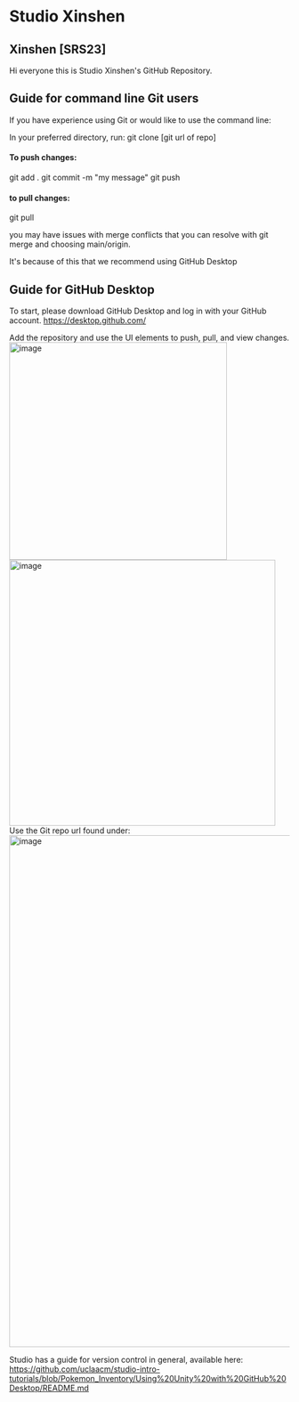 # Studio Xinshen

##  Xinshen [SRS23]


Hi everyone this is Studio Xinshen's GitHub Repository.

## Guide for command line Git users

If you have experience using Git or would like to use the command line:

In your preferred directory, run:
git clone [git url of repo]

#### To push changes:

git add .
git commit -m "my message"
git push

#### to pull changes:

git pull

you may have issues with merge conflicts that you can resolve with git merge and choosing main/origin.

It's because of this that we recommend using GitHub Desktop


## Guide for GitHub Desktop

To start, please download GitHub Desktop and log in with your GitHub account.
https://desktop.github.com/

Add the repository and use the UI elements to push, pull, and view changes.
<img width="391" alt="image" src="https://user-images.githubusercontent.com/43794047/214461290-08efb280-4fb1-4e17-95fb-32cc42748c2d.png">
<img width="478" alt="image" src="https://user-images.githubusercontent.com/43794047/214461322-bcb2e823-8732-419e-a9ca-8caefc709cb4.png">
Use the Git repo url found under:
<img width="920" alt="image" src="https://user-images.githubusercontent.com/43794047/214461419-cb9aad4c-ce6d-45ca-9e69-d12a209492da.png">


Studio has a guide for version control in general, available here:
https://github.com/uclaacm/studio-intro-tutorials/blob/Pokemon_Inventory/Using%20Unity%20with%20GitHub%20Desktop/README.md

